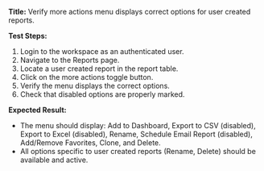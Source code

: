 **Title:** Verify more actions menu displays correct options for user created reports.

**Test Steps:**
1. Login to the workspace as an authenticated user.
2. Navigate to the Reports page.
3. Locate a user created report in the report table.
4. Click on the more actions toggle button.
5. Verify the menu displays the correct options.
6. Check that disabled options are properly marked.

**Expected Result:**
* The menu should display: Add to Dashboard, Export to CSV (disabled), Export to Excel (disabled), Rename, Schedule Email Report (disabled), Add/Remove Favorites, Clone, and Delete.
* All options specific to user created reports (Rename, Delete) should be available and active.